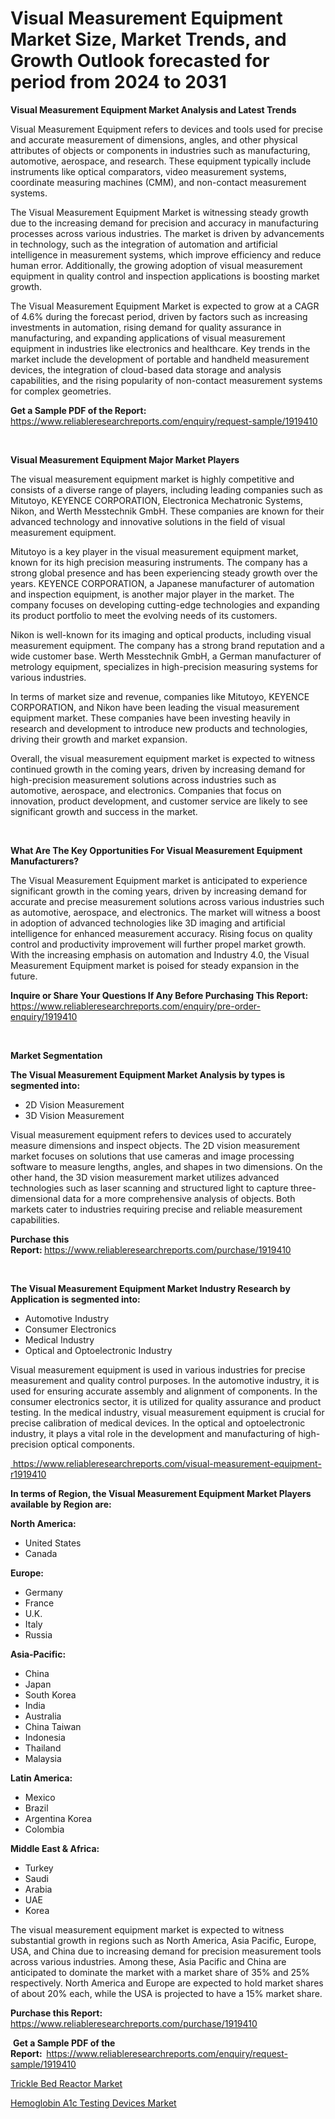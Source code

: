 <p><h1>Visual Measurement Equipment Market Size, Market Trends, and Growth Outlook forecasted for period from 2024 to 2031</h1></p><p><strong>Visual Measurement Equipment Market Analysis and Latest Trends</strong></p>
<p><p>Visual Measurement Equipment refers to devices and tools used for precise and accurate measurement of dimensions, angles, and other physical attributes of objects or components in industries such as manufacturing, automotive, aerospace, and research. These equipment typically include instruments like optical comparators, video measurement systems, coordinate measuring machines (CMM), and non-contact measurement systems.</p><p>The Visual Measurement Equipment Market is witnessing steady growth due to the increasing demand for precision and accuracy in manufacturing processes across various industries. The market is driven by advancements in technology, such as the integration of automation and artificial intelligence in measurement systems, which improve efficiency and reduce human error. Additionally, the growing adoption of visual measurement equipment in quality control and inspection applications is boosting market growth.</p><p>The Visual Measurement Equipment Market is expected to grow at a CAGR of 4.6% during the forecast period, driven by factors such as increasing investments in automation, rising demand for quality assurance in manufacturing, and expanding applications of visual measurement equipment in industries like electronics and healthcare. Key trends in the market include the development of portable and handheld measurement devices, the integration of cloud-based data storage and analysis capabilities, and the rising popularity of non-contact measurement systems for complex geometries.</p></p>
<p><strong>Get a Sample PDF of the Report:&nbsp;</strong> <a href="https://www.reliableresearchreports.com/enquiry/request-sample/1919410">https://www.reliableresearchreports.com/enquiry/request-sample/1919410</a></p>
<p>&nbsp;</p>
<p><strong>Visual Measurement Equipment Major Market Players</strong></p>
<p><p>The visual measurement equipment market is highly competitive and consists of a diverse range of players, including leading companies such as Mitutoyo, KEYENCE CORPORATION, Electronica Mechatronic Systems, Nikon, and Werth Messtechnik GmbH. These companies are known for their advanced technology and innovative solutions in the field of visual measurement equipment.</p><p>Mitutoyo is a key player in the visual measurement equipment market, known for its high precision measuring instruments. The company has a strong global presence and has been experiencing steady growth over the years. KEYENCE CORPORATION, a Japanese manufacturer of automation and inspection equipment, is another major player in the market. The company focuses on developing cutting-edge technologies and expanding its product portfolio to meet the evolving needs of its customers.</p><p>Nikon is well-known for its imaging and optical products, including visual measurement equipment. The company has a strong brand reputation and a wide customer base. Werth Messtechnik GmbH, a German manufacturer of metrology equipment, specializes in high-precision measuring systems for various industries.</p><p>In terms of market size and revenue, companies like Mitutoyo, KEYENCE CORPORATION, and Nikon have been leading the visual measurement equipment market. These companies have been investing heavily in research and development to introduce new products and technologies, driving their growth and market expansion.</p><p>Overall, the visual measurement equipment market is expected to witness continued growth in the coming years, driven by increasing demand for high-precision measurement solutions across industries such as automotive, aerospace, and electronics. Companies that focus on innovation, product development, and customer service are likely to see significant growth and success in the market.</p></p>
<p>&nbsp;</p>
<p><strong>What Are The Key Opportunities For Visual Measurement Equipment Manufacturers?</strong></p>
<p><p>The Visual Measurement Equipment market is anticipated to experience significant growth in the coming years, driven by increasing demand for accurate and precise measurement solutions across various industries such as automotive, aerospace, and electronics. The market will witness a boost in adoption of advanced technologies like 3D imaging and artificial intelligence for enhanced measurement accuracy. Rising focus on quality control and productivity improvement will further propel market growth. With the increasing emphasis on automation and Industry 4.0, the Visual Measurement Equipment market is poised for steady expansion in the future.</p></p>
<p><strong>Inquire or Share Your Questions If Any Before Purchasing This Report:</strong> <a href="https://www.reliableresearchreports.com/enquiry/pre-order-enquiry/1919410">https://www.reliableresearchreports.com/enquiry/pre-order-enquiry/1919410</a></p>
<p>&nbsp;</p>
<p><strong>Market Segmentation</strong></p>
<p><strong>The Visual Measurement Equipment Market Analysis by types is segmented into:</strong></p>
<p><ul><li>2D Vision Measurement</li><li>3D Vision Measurement</li></ul></p>
<p><p>Visual measurement equipment refers to devices used to accurately measure dimensions and inspect objects. The 2D vision measurement market focuses on solutions that use cameras and image processing software to measure lengths, angles, and shapes in two dimensions. On the other hand, the 3D vision measurement market utilizes advanced technologies such as laser scanning and structured light to capture three-dimensional data for a more comprehensive analysis of objects. Both markets cater to industries requiring precise and reliable measurement capabilities.</p></p>
<p><strong>Purchase this Report:&nbsp;</strong><a href="https://www.reliableresearchreports.com/purchase/1919410">https://www.reliableresearchreports.com/purchase/1919410</a></p>
<p>&nbsp;</p>
<p><strong>The Visual Measurement Equipment Market Industry Research by Application is segmented into:</strong></p>
<p><ul><li>Automotive Industry</li><li>Consumer Electronics</li><li>Medical Industry</li><li>Optical and Optoelectronic Industry</li></ul></p>
<p><p>Visual measurement equipment is used in various industries for precise measurement and quality control purposes. In the automotive industry, it is used for ensuring accurate assembly and alignment of components. In the consumer electronics sector, it is utilized for quality assurance and product testing. In the medical industry, visual measurement equipment is crucial for precise calibration of medical devices. In the optical and optoelectronic industry, it plays a vital role in the development and manufacturing of high-precision optical components.</p></p>
<p><a href="https://www.reliableresearchreports.com/visual-measurement-equipment-r1919410">&nbsp;https://www.reliableresearchreports.com/visual-measurement-equipment-r1919410</a></p>
<p><strong>In terms of Region, the Visual Measurement Equipment Market Players available by Region are:</strong></p>
<p>
    <p> <strong> North America: </strong>
        <ul>
            <li>United States</li>
            <li>Canada</li>
        </ul>
        </p> 
    <p> <strong> Europe: </strong>
        <ul>
            <li>Germany</li>
            <li>France</li>
            <li>U.K.</li>
            <li>Italy</li>
            <li>Russia</li>
        </ul>
        </p> 
    <p> <strong> Asia-Pacific: </strong>
        <ul>
            <li>China</li>
            <li>Japan</li>
            <li>South Korea</li>
            <li>India</li>
            <li>Australia</li>
            <li>China Taiwan</li>
            <li>Indonesia</li>
            <li>Thailand</li>
            <li>Malaysia</li>
        </ul>
        </p> 
    <p> <strong> Latin America: </strong>
        <ul>
            <li>Mexico</li>
            <li>Brazil</li>
            <li>Argentina Korea</li>
            <li>Colombia</li>
        </ul>
        </p> 
    <p> <strong> Middle East & Africa: </strong>
        <ul>
            <li>Turkey</li>
            <li>Saudi</li>
            <li>Arabia</li>
            <li>UAE</li>
            <li>Korea</li>
        </ul>
    </p>
    </p>
<p><p>The visual measurement equipment market is expected to witness substantial growth in regions such as North America, Asia Pacific, Europe, USA, and China due to increasing demand for precision measurement tools across various industries. Among these, Asia Pacific and China are anticipated to dominate the market with a market share of 35% and 25% respectively. North America and Europe are expected to hold market shares of about 20% each, while the USA is projected to have a 15% market share.</p></p>
<p><strong>Purchase this Report: </strong><a href="https://www.reliableresearchreports.com/purchase/1919410">https://www.reliableresearchreports.com/purchase/1919410</a></p>
<p>&nbsp;<strong>Get a Sample PDF of the Report:&nbsp;&nbsp;</strong><a href="https://www.reliableresearchreports.com/enquiry/request-sample/1919410">https://www.reliableresearchreports.com/enquiry/request-sample/1919410</a></p>
<p><strong></strong></p>
<p><p><a href="https://github.com/rslnowrouzi/Market-Research-Report-List-1/blob/main/trickle-bed-reactor-market.md">Trickle Bed Reactor Market</a></p><p><a href="https://view.publitas.com/reportprime-1/hemoglobin-a1c-testing-devices-market-investigation-industry-evolution-and-forecast-till-2031/">Hemoglobin A1c Testing Devices Market</a></p></p>